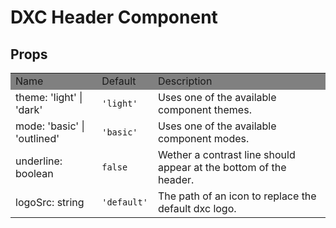 # DXC Header Component

## Props

<table>
    <tr style="background-color: grey">
        <td>Name</td>
        <td>Default</td>
        <td>Description</td>
    </tr>
    <tr>
        <td>theme: 'light' | 'dark'</td>
        <td><code>'light'</code></td>
        <td>Uses one of the available component themes.</td>
    </tr>
     <tr>
        <td>mode: 'basic' | 'outlined'</td>
        <td><code>'basic'</code></td>
        <td>Uses one of the available component modes.</td>
    </tr>
    <tr>
        <td>underline: boolean</td>
        <td><code>false</code></td>
        <td>Wether a contrast line should appear at the bottom of the header.</td>
    </tr>
    <tr>
        <td>logoSrc: string</td>
        <td><code>'default'</code></td>
        <td>The path of an icon to replace the default dxc logo.</td>
    </tr>
</table>

